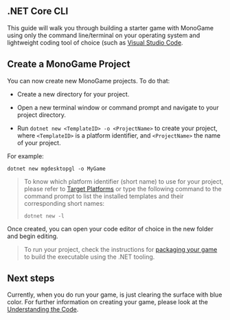 ## .NET Core CLI

This guide will walk you through building a starter game with MonoGame using only the command line/terminal on your operating system and lightweight coding tool of choice (such as [Visual Studio Code](https://code.visualstudio.com/).

## Create a MonoGame Project

You can now create new MonoGame projects. To do that:

- Create a new directory for your project.

- Open a new terminal window or command prompt and navigate to your project directory.

- Run `dotnet new <TemplateID> -o <ProjectName>` to create your project, where `<TemplateID>` is a platform identifier, and `<ProjectName>` the name of your project.

For example:

```
dotnet new mgdesktopgl -o MyGame
```

> To know which platform identifier (short name) to use for your project, please refer to [Target Platforms](/articles/introduction/platforms.md) or type the following command to the command prompt to list the installed templates and their corresponding short names:
> 
> ```
> dotnet new -l
> ```

Once created, you can open your code editor of choice in the new folder and begin editing.

> To run your project, check the instructions for [packaging your game](~/articles/packaging_games.md) to build the executable using the .NET tooling.

## Next steps

Currently, when you do run your game, is just clearing the surface with blue color. For further information on creating your game, please look at the [Understanding the Code](2_understanding_the_code.md).
